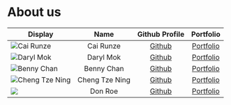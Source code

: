 # About us

Display | Name | Github Profile | Portfolio 
--------|:----:|:--------------:|:---------:
![Cai Runze](https://via.placeholder.com/100.png?text=Photo) | Cai Runze | [Github](https://github.com/RenzoTsai) | [Portfolio](docs/team/johndoe.md)
![Daryl Mok](https://via.placeholder.com/100.png?text=Photo) | Daryl Mok| [Github](https://github.com/DeetoMok) | [Portfolio](docs/team/johndoe.md)
![Benny Chan](https://via.placeholder.com/100.png?text=Photo) | Benny Chan | [Github](https://github.com/bennychanya) | [Portfolio](docs/team/johndoe.md)
![Cheng Tze Ning](https://via.placeholder.com/100.png?text=Photo) | Cheng Tze Ning | [Github](https://github.com/chengTzeNing) | [Portfolio](docs/team/johndoe.md)
![](https://via.placeholder.com/100.png?text=Photo) | Don Roe | [Github](https://github.com/) | [Portfolio](docs/team/johndoe.md)
